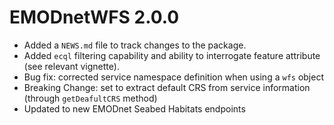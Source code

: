 # EMODnetWFS 2.0.0

* Added a `NEWS.md` file to track changes to the package.
* Added `ecql` filtering capability and ability to interrogate feature attribute (see relevant vignette).
* Bug fix: corrected service namespace definition when using a `wfs` object
* Breaking Change: set to extract default CRS from service information (through `getDeafultCRS` method)
* Updated to new EMODnet Seabed Habitats endpoints
